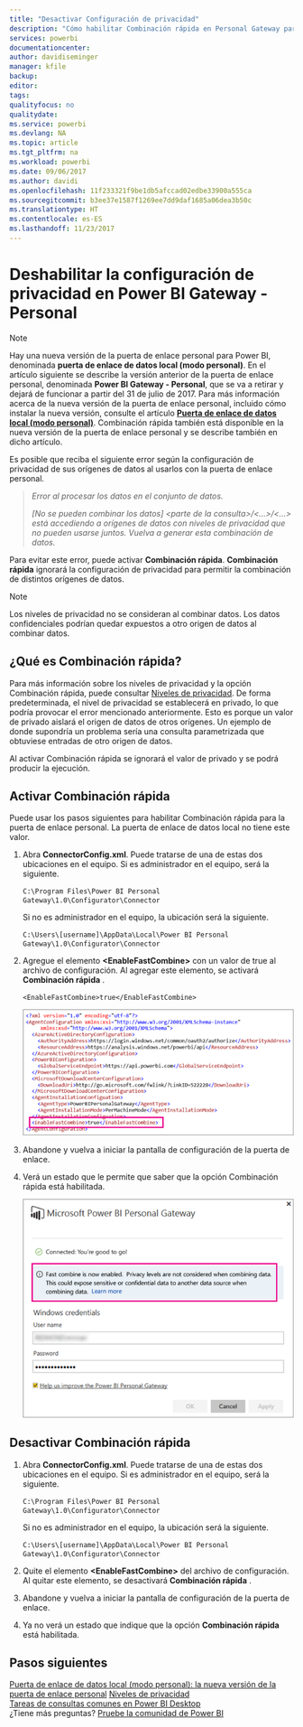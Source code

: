 ```yaml
---
title: "Desactivar Configuración de privacidad"
description: "Cómo habilitar Combinación rápida en Personal Gateway para deshabilitar la configuración de privacidad para la actualización."
services: powerbi
documentationcenter: 
author: davidiseminger
manager: kfile
backup: 
editor: 
tags: 
qualityfocus: no
qualitydate: 
ms.service: powerbi
ms.devlang: NA
ms.topic: article
ms.tgt_pltfrm: na
ms.workload: powerbi
ms.date: 09/06/2017
ms.author: davidi
ms.openlocfilehash: 11f233321f9be1db5afccad02edbe33900a555ca
ms.sourcegitcommit: b3ee37e1587f1269ee7dd9daf1685a06dea3b50c
ms.translationtype: HT
ms.contentlocale: es-ES
ms.lasthandoff: 11/23/2017
---
```

# <a name="disable-privacy-setting-in-power-bi-gateway---personal"></a>Deshabilitar la configuración de privacidad en Power BI Gateway - Personal
> [!NOTE]
> Hay una nueva versión de la puerta de enlace personal para Power BI, denominada **puerta de enlace de datos local (modo personal)**. En el artículo siguiente se describe la versión anterior de la puerta de enlace personal, denominada **Power BI Gateway - Personal**, que se va a retirar y dejará de funcionar a partir del 31 de julio de 2017. Para más información acerca de la nueva versión de la puerta de enlace personal, incluido cómo instalar la nueva versión, consulte el artículo [**Puerta de enlace de datos local (modo personal)**](service-gateway-personal-mode.md). Combinación rápida también está disponible en la nueva versión de la puerta de enlace personal y se describe también en dicho artículo.
> 
> 

Es posible que reciba el siguiente error según la configuración de privacidad de sus orígenes de datos al usarlos con la puerta de enlace personal.

> *Error al procesar los datos en el conjunto de datos.*
> 
> *[No se pueden combinar los datos] &lt;parte de la consulta&gt;/&lt;…&gt;/&lt;…&gt; está accediendo a orígenes de datos con niveles de privacidad que no pueden usarse juntos. Vuelva a generar esta combinación de datos.*
> 
> 

Para evitar este error, puede activar **Combinación rápida**. **Combinación rápida** ignorará la configuración de privacidad para permitir la combinación de distintos orígenes de datos.

> [!NOTE]
> Los niveles de privacidad no se consideran al combinar datos. Los datos confidenciales podrían quedar expuestos a otro origen de datos al combinar datos.
> 
> 

## <a name="what-is-fast-combine"></a>¿Qué es Combinación rápida?
Para más información sobre los niveles de privacidad y la opción Combinación rápida, puede consultar [Niveles de privacidad](https://support.office.com/en-us/article/Privacy-levels-Power-Query-CC3EDE4D-359E-4B28-BC72-9BEE7900B540). De forma predeterminada, el nivel de privacidad se establecerá en privado, lo que podría provocar el error mencionado anteriormente. Esto es porque un valor de privado aislará el origen de datos de otros orígenes. Un ejemplo de donde supondría un problema sería una consulta parametrizada que obtuviese entradas de otro origen de datos.

Al activar Combinación rápida se ignorará el valor de privado y se podrá producir la ejecución.

## <a name="turn-on-fast-combine"></a>Activar Combinación rápida
Puede usar los pasos siguientes para habilitar Combinación rápida para la puerta de enlace personal. La puerta de enlace de datos local no tiene este valor.

1. Abra **ConnectorConfig.xml**.  Puede tratarse de una de estas dos ubicaciones en el equipo.  Si es administrador en el equipo, será la siguiente.
   
    <pre><code>C:\Program Files\Power BI Personal Gateway\1.0\Configurator\Connector</code></pre>
   
    Si no es administrador en el equipo, la ubicación será la siguiente.
   
    <pre><code>C:\Users\[username]\AppData\Local\Power BI Personal Gateway\1.0\Configurator\Connector</code></pre>
2. Agregue el elemento **&lt;EnableFastCombine&gt;** con un valor de true al archivo de configuración. Al agregar este elemento, se activará **Combinación rápida** .
   
   <pre><code>&lt;EnableFastCombine&gt;true&lt;/EnableFastCombine&gt;</code></pre>
   
   ![](media/refresh-enable-fast-combine/configfile.png)
3. Abandone y vuelva a iniciar la pantalla de configuración de la puerta de enlace.
4. Verá un estado que le permite que saber que la opción Combinación rápida está habilitada.
   
   ![](media/refresh-enable-fast-combine/fastcombineenabled.png)

## <a name="turn-off-fast-combine"></a>Desactivar Combinación rápida
1. Abra **ConnectorConfig.xml**.  Puede tratarse de una de estas dos ubicaciones en el equipo.  Si es administrador en el equipo, será la siguiente.
   
    <pre><code>C:\Program Files\Power BI Personal Gateway\1.0\Configurator\Connector</code></pre>
   
    Si no es administrador en el equipo, la ubicación será la siguiente.
   
    <pre><code>C:\Users\[username]\AppData\Local\Power BI Personal Gateway\1.0\Configurator\Connector</code></pre>
2. Quite el elemento **&lt;EnableFastCombine&gt;** del archivo de configuración. Al quitar este elemento, se desactivará **Combinación rápida** .
3. Abandone y vuelva a iniciar la pantalla de configuración de la puerta de enlace.
4. Ya no verá un estado que indique que la opción **Combinación rápida** está habilitada.

## <a name="next-steps"></a>Pasos siguientes
[Puerta de enlace de datos local (modo personal): la nueva versión de la puerta de enlace personal](service-gateway-personal-mode.md)
[Niveles de privacidad](https://support.office.com/en-us/article/Privacy-levels-Power-Query-CC3EDE4D-359E-4B28-BC72-9BEE7900B540)  
[Tareas de consultas comunes en Power BI Desktop](desktop-common-query-tasks.md)  
¿Tiene más preguntas? [Pruebe la comunidad de Power BI](http://community.powerbi.com/)

